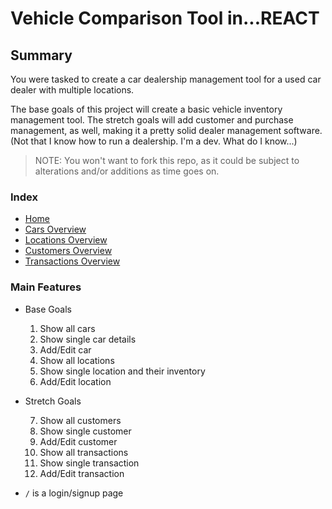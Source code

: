 # Vehicle Comparison Tool in...REACT

## Summary

You were tasked to create a car dealership management tool for a used car dealer with multiple locations.

The base goals of this project will create a basic vehicle inventory management tool. The stretch goals will add customer and purchase management, as well, making it a pretty solid dealer management software. (Not that I know how to run a dealership. I'm a dev. What do I know...)

> NOTE: You won't want to fork this repo, as it could be subject to alterations and/or additions as time goes on.

### Index

- [Home](/)
- [Cars Overview](/cars_overview.md)
- [Locations Overview](/locations_overview.md)
- [Customers Overview](/customers_overview.md)
- [Transactions Overview](/transactions_overview.md)

### Main Features

- Base Goals

  1. Show all cars
  2. Show single car details
  3. Add/Edit car
  4. Show all locations
  5. Show single location and their inventory
  6. Add/Edit location

- Stretch Goals

  7. Show all customers
  8. Show single customer
  9. Add/Edit customer
  10. Show all transactions
  11. Show single transaction
  12. Add/Edit transaction

- `/` is a login/signup page

